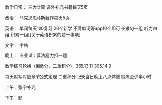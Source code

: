 数学日常：
三大计算
课外补充书籍每天5页


政治：
马克思恩格斯著作每天5页

英语：
单词每天100复习
20个新学
不背单词等app10个即可
长难句一组
听力四组
积累一组[[关于英语积累的若干事项]]

文字：
字帖

晚上：
专业课：算法题力扣一题

数学练习轮换（偏微分，二重积分）
365.13.11 395.14.9

每天默写对应章节公式定理 二重积分
记录当日晚上八点体重
锻炼至少半小时

上午：张宇补充

下午：题